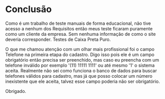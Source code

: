 # Conclusão

Como é um trabalho de teste manuais de forma educacional, não tive acesso a nenhum dos Requisitos então meus teste ficaram puramente como um cliente da empresa. Sem nenhuma informação de como o site deveria corresponder. Testes de Caixa Preta Puro. 

O que me chamou atenção com um olhar mais profissional foi o campo Telefone na primeira etapa do cadastro. Digo isso pois ele é um campo obrigatório então precisa ser preenchido, mas caso eu preencha com um telefone inválido por exemplo '(11) 11111 1111' ou até mesmo '1' o sistema aceita. Realmente não sei como funciona o banco de dados para buscar telefones válidos para cadastro, mas já que posso colocar um número inexistente que ele aceita, talvez esse campo poderia não ser obrigatório. 

Obrigado. 